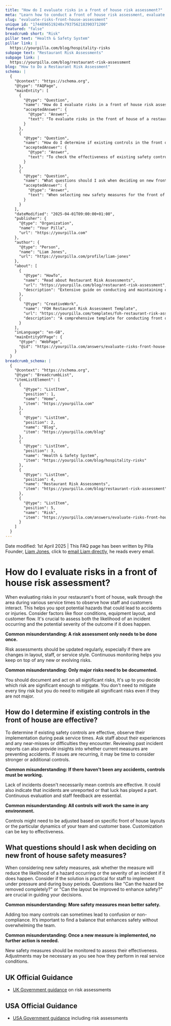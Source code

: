 ```yaml
---
title: "How do I evaluate risks in a front of house risk assessment?"
meta: "Learn how to conduct a front of house risk assessment, evaluate existing safety controls, and decide on new safety measures effectively."
slug: "evaluate-risks-front-house-assessment"
unique id: "1744896519240x793756218390371200"
featured: "false"
breadcrumb short: "Risk"
pillar text: "Health & Safety System"
pillar link: |
  https://yourpilla.com/blog/hospitality-risks
subpage text: "Restaurant Risk Assessments"
subpage link: |
  https://yourpilla.com/blog/restaurant-risk-assessment
blog: "How to Do a Restaurant Risk Assessment"
schema: |
  {
    "@context": "https://schema.org",
    "@type": "FAQPage",
    "mainEntity": [
      {
        "@type": "Question",
        "name": "How do I evaluate risks in a front of house risk assessment?",
        "acceptedAnswer": {
          "@type": "Answer",
          "text": "To evaluate risks in the front of house of a restaurant, conduct walkthroughs during different service times to observe interactions between staff and customers. Assess factors such as floor conditions, equipment layout, and customer flow. Regularly update your risk assessments, especially following changes in layout, staff, or service styles and document all significant risks."
        }
      },
      {
        "@type": "Question",
        "name": "How do I determine if existing controls in the front of house are effective?",
        "acceptedAnswer": {
          "@type": "Answer",
          "text": "To check the effectiveness of existing safety controls in the front of house, observe their implementation during busy times, and solicit feedback from staff regarding any near-misses or difficulties. Review past incident reports to determine if these measures are effectively preventing accidents. Adjust controls as needed to fit the specific requirements of your venue and team dynamics."
        }
      },
      {
        "@type": "Question",
        "name": "What questions should I ask when deciding on new front of house safety measures?",
        "acceptedAnswer": {
          "@type": "Answer",
          "text": "When selecting new safety measures for the front of house, consider the following: (1) Will the measure decrease the likelihood or severity of hazards? (2) Is the measure practical for staff to implement, especially during busy periods? (3) Can the hazard be completely removed, or can the layout be improved for better safety? Evaluate the balance between safety enhancement and practicality to avoid overwhelming the team."
        }
      }
    ],
    "dateModified": "2025-04-01T09:00:00+01:00",
    "publisher": {
      "@type": "Organization",
      "name": "Your Pilla",
      "url": "https://yourpilla.com"
    },
    "author": {
      "@type": "Person",
      "name": "Liam Jones",
      "url": "https://yourpilla.com/profile/liam-jones"
    },
    "about": [
      {
        "@type": "HowTo",
        "name": "Read about Restaurant Risk Assessments",
        "url": "https://yourpilla.com/blog/restaurant-risk-assessment",
        "description": "Extensive guide on conducting and maintaining effective risk assessments in restaurant settings."
      },
      {
        "@type": "CreativeWork",
        "name": "FOH Restaurant Risk Assessment Template",
        "url": "https://yourpilla.com/templates/foh-restaurant-risk-assessment",
        "description": "A comprehensive template for conducting front of house risk assessments, aiding in identifying and documenting significant risks."
      }
    ],
    "inLanguage": "en-GB",
    "mainEntityOfPage": {
      "@type": "WebPage",
      "@id": "https://yourpilla.com/answers/evaluate-risks-front-house-assessment"
    }
  }
breadcrumb_schema: |
  {
    "@context": "https://schema.org",
    "@type": "BreadcrumbList",
    "itemListElement": [
      {
        "@type": "ListItem",
        "position": 1,
        "name": "Home",
        "item": "https://yourpilla.com"
      },
      {
        "@type": "ListItem",
        "position": 2,
        "name": "Blog",
        "item": "https://yourpilla.com/blog"
      },
      {
        "@type": "ListItem",
        "position": 3,
        "name": "Health & Safety System",
        "item": "https://yourpilla.com/blog/hospitality-risks"
      },
      {
        "@type": "ListItem",
        "position": 4,
        "name": "Restaurant Risk Assessments",
        "item": "https://yourpilla.com/blog/restaurant-risk-assessment"
      },
      {
        "@type": "ListItem",
        "position": 5,
        "name": "Risk",
        "item": "https://yourpilla.com/answers/evaluate-risks-front-house-assessment"
      }
    ]
  }
---
```


Date modified: 1st April 2025 | This FAQ page has been written by Pilla Founder, [Liam Jones](https://yourpilla.com/profile/liam-jones), click to [email Liam directly](https://mailto:liam@yourpilla.com), he reads every email.

# How do I evaluate risks in a front of house risk assessment?

When evaluating risks in your restaurant's front of house, walk through the area during various service times to observe how staff and customers interact. This helps you spot potential hazards that could lead to accidents or injuries. Consider factors like floor conditions, equipment layout, and customer flow. It's crucial to assess both the likelihood of an incident occurring and the potential severity of the outcome if it does happen.

**Common misunderstanding: A risk assessment only needs to be done once.**

Risk assessments should be updated regularly, especially if there are changes in layout, staff, or service style. Continuous monitoring helps you keep on top of any new or evolving risks.

**Common misunderstanding: Only major risks need to be documented.**

You should document and act on all significant risks, It's up to you decide which risk are significant enough to mitigate. You don't need to mitigate every tiny risk but you do need to mitigate all significant risks even if they are not major.

## How do I determine if existing controls in the front of house are effective?

To determine if existing safety controls are effective, observe their implementation during peak service times. Ask staff about their experiences and any near-misses or difficulties they encounter. Reviewing past incident reports can also provide insights into whether current measures are preventing accidents. If issues are recurring, it may be time to consider stronger or additional controls.

**Common misunderstanding: If there haven't been any accidents, controls must be working.**

Lack of incidents doesn't necessarily mean controls are effective. It could also indicate that incidents are unreported or that luck has played a part. Continuous evaluation and staff feedback are essential.

**Common misunderstanding: All controls will work the same in any environment.**

Controls might need to be adjusted based on specific front of house layouts or the particular dynamics of your team and customer base. Customization can be key to effectiveness.

## What questions should I ask when deciding on new front of house safety measures?

When considering new safety measures, ask whether the measure will reduce the likelihood of a hazard occurring or the severity of an incident if it does happen. Consider if the solution is practical for staff to implement under pressure and during busy periods. Questions like "Can the hazard be removed completely?" or "Can the layout be improved to enhance safety?" are crucial in guiding your decisions.

**Common misunderstanding: More safety measures mean better safety.**

Adding too many controls can sometimes lead to confusion or non-compliance. It’s important to find a balance that enhances safety without overwhelming the team.

**Common misunderstanding: Once a new measure is implemented, no further action is needed.**

New safety measures should be monitored to assess their effectiveness. Adjustments may be necessary as you see how they perform in real service conditions.

## UK Official Guidance

-   [UK Government guidance](https://www.hse.gov.uk/catering/risk.htm) on risk assessments

## USA Official Guidance

-   [USA Government guidance](https://www.fda.gov/regulatory-information/search-fda-guidance-documents/draft-guidance-industry-hazard-analysis-and-risk-based-preventive-controls-human-food) including risk assessments